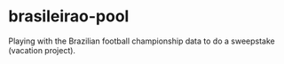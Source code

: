 # brasileirao-pool
Playing with the Brazilian football championship data to do a sweepstake (vacation project).
